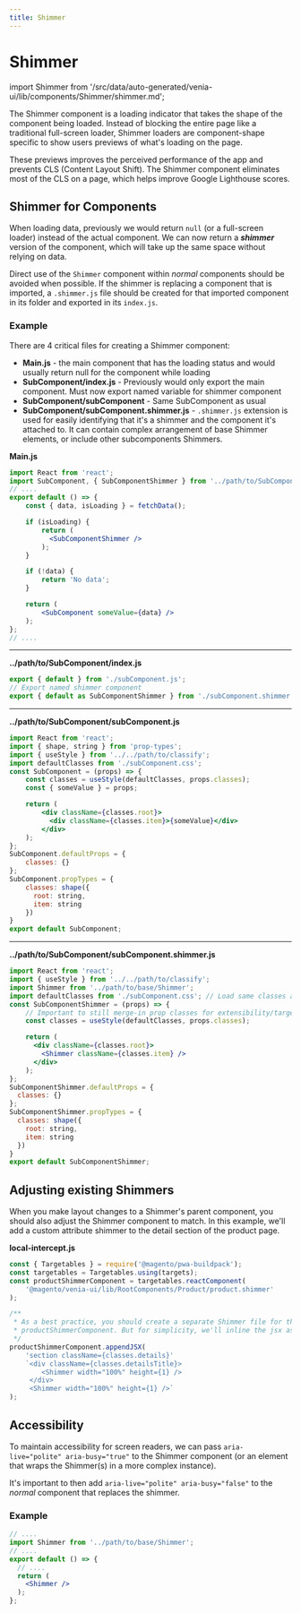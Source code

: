 ```yaml
---
title: Shimmer
---
```


# Shimmer

import Shimmer from '/src/data/auto-generated/venia-ui/lib/components/Shimmer/shimmer.md';

The Shimmer component is a loading indicator that takes the shape of the component being loaded.
Instead of blocking the entire page like a traditional full-screen loader, Shimmer loaders are component-shape specific to show users previews of what's loading on the page.

These previews improves the perceived performance of the app and prevents CLS (Content Layout Shift).
The Shimmer component eliminates most of the CLS on a page, which helps improve Google Lighthouse scores.

<!--
The reference doc content is generated automatically from the source code.
To update this section, update the doc blocks in the source code
-->

<Shimmer />

## Shimmer for Components

When loading data, previously we would return `null` (or a full-screen loader) instead of the actual component. We can now return a
_**shimmer**_ version of the component, which will take up the same space without relying on data.

Direct use of the `Shimmer` component within _normal_ components should be avoided when possible. If the shimmer is replacing a component
that is imported, a `.shimmer.js` file should be created for that imported component in its folder and exported in its `index.js`.

### Example

There are 4 critical files for creating a Shimmer component:

* **Main.js** - the main component that has the loading status and would usually return null for the component while loading
* **SubComponent/index.js** - Previously would only export the main component. Must now export named variable for shimmer component
* **SubComponent/subComponent** - Same SubComponent as usual
* **SubComponent/subComponent.shimmer.js** - `.shimmer.js` extension is used for easily identifying that it's a shimmer and
  the component it's attached to. It can contain complex arrangement of base Shimmer elements, or include other subcomponents Shimmers.

**Main.js**

```jsx
import React from 'react';
import SubComponent, { SubComponentShimmer } from '../path/to/SubComponent';
// ....
export default () => {
    const { data, isLoading } = fetchData();

    if (isLoading) {
        return (
          <SubComponentShimmer />
        );
    }

    if (!data) {
        return 'No data';
    }

    return (
        <SubComponent someValue={data} />
    );
};
// ....
```

---

**../path/to/SubComponent/index.js**

```jsx
export { default } from './subComponent.js';
// Export named shimmer component
export { default as SubComponentShimmer } from './subComponent.shimmer.js';
```

---

**../path/to/SubComponent/subComponent.js**

```jsx
import React from 'react';
import { shape, string } from 'prop-types';
import { useStyle } from '../../path/to/classify';
import defaultClasses from './subComponent.css';
const SubComponent = (props) => {
    const classes = useStyle(defaultClasses, props.classes);
    const { someValue } = props;

    return (
        <div className={classes.root}>
          <div className={classes.item}>{someValue}</div>
        </div>
    );
};
SubComponent.defaultProps = {
    classes: {}
};
SubComponent.propTypes = {
    classes: shape({
      root: string,
      item: string
    })
}
export default SubComponent;
```

---

**../path/to/SubComponent/subComponent.shimmer.js**

```jsx
import React from 'react';
import { useStyle } from '../../path/to/classify';
import Shimmer from '../path/to/base/Shimmer';
import defaultClasses from './subComponent.css'; // Load same classes as real SubComponent
const SubComponentShimmer = (props) => {
    // Important to still merge-in prop classes for extensibility/targetability
    const classes = useStyle(defaultClasses, props.classes);

    return (
      <div className={classes.root}>
        <Shimmer className={classes.item} />
      </div>
    );
};
SubComponentShimmer.defaultProps = {
  classes: {}
};
SubComponentShimmer.propTypes = {
  classes: shape({
    root: string,
    item: string
  })
}
export default SubComponentShimmer;
```

## Adjusting existing Shimmers

When you make layout changes to a Shimmer's parent component, you should also adjust the Shimmer component to match.
In this example, we'll add a custom attribute shimmer to the detail section of the product page.

**local-intercept.js**

```jsx
const { Targetables } = require('@magento/pwa-buildpack');
const targetables = Targetables.using(targets);
const productShimmerComponent = targetables.reactComponent(
    '@magento/venia-ui/lib/RootComponents/Product/product.shimmer'
);

/**
 * As a best practice, you should create a separate Shimmer file for the new attribute and import it into the
 * productShimmerComponent. But for simplicity, we'll inline the jsx as shown here.
 */
productShimmerComponent.appendJSX(
    'section className={classes.details}'
    `<div className={classes.detailsTitle}>
        <Shimmer width="100%" height={1} />
     </div>
     <Shimmer width="100%" height={1} />`
);
```

## Accessibility

To maintain accessibility for screen readers, we can pass `aria-live="polite" aria-busy="true"` to the Shimmer component (or an
element that wraps the Shimmer(s) in a more complex instance).

It's important to then add `aria-live="polite" aria-busy="false"` to the _normal_ component that replaces the shimmer.

### Example

```jsx
// ....
import Shimmer from '../path/to/base/Shimmer';
// ....
export default () => {
  // ....
  return (
    <Shimmer />
  );
};
```

